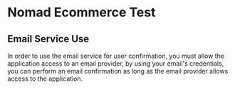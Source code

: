 # Nomad Ecommerce Test

## Email Service Use

In order to use the email service for user confirmation, you must allow the application access to an email provider, by using your email's credentials, you can perform an email confirmation as long as the email provider allows access to the application.

